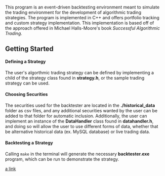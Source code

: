 This program is an event-driven backtesting environment meant to simulate the trading environment for the development of algorithmic trading strategies. The program is implemented in C++ and offers portfolio tracking and custom strategy implementation.
This implementation is based off of the approach offered in Michael Halls-Moore's book *Successful Algorithmic Trading*. 

## Getting Started
#### Defining a Strategy
The user's algorthmic trading strategy can be defined by implementing a child of the strategy class found in **strategy.h**, or the sample trading strategy can be used.
#### Choosing Securities
The securities used for the backtester are located in the **./historical_data** folder as csv files, and any additional securities wanted by the user can be added to that folder for automatic inclusion. Additionally, the user can implement an instance of the **DataHandler** 
class found in **datahandler.h**, and doing so will allow the user to use different forms of data, whether that be alternative historical data (ex. MySQL database) or live trading data. 
#### Backtesting a Strategy
Calling `make` in the terminal will generate the necessary **backtester.exe** program, which can be run to demonstrate the strategy.

[a link](https://github.com/HenryLiu714/BackTester/blob/main/documentation/html/index.html)
